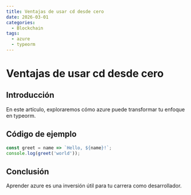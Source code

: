 ```yaml
---
title: Ventajas de usar cd desde cero
date: 2026-03-01
categories:
  - Blockchain
tags:
  - azure
  - typeorm
---
```


# Ventajas de usar cd desde cero

## Introducción

En este artículo, exploraremos cómo azure puede transformar tu enfoque en typeorm.

## Código de ejemplo

```javascript
const greet = name => `Hello, ${name}!`;
console.log(greet('world'));
```

## Conclusión

Aprender azure es una inversión útil para tu carrera como desarrollador.